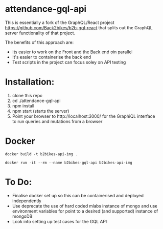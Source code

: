# attendance-gql-api
This is essentially a fork of the GraphQL/React project https://github.com/Back2bikes/b2b-gql-react that splits out the GraphQL server functionality of that project.

The benefits of this approach are:
- Its easier to work on the Front and the Back end oin parallel
- It's easier to containerise the back end
- Test scripts in the project can focus soley on API testing 

# Installation:
1) clone this repo
2) cd ./attendance-gql-api
3) npm install
4) npm start (starts the server)
5) Point your browser to http://localhost:3000/ for the GraphiQL interface to run queries and mutations from a browser

# Docker
```
docker build -t b2bikes-api-img .
```

```
docker run -it --rm --name b2bikes-gql-api b2bikes-api-img
```

# To Do:
- Finalise docker set up so this can be containerised and deployed independently
- Use deprecate the use of hard coded mlabs instance of mongo and use environment variables for point to a desired (and supported) instance of mongoDB
- Look into setting up test cases for the GQL API
